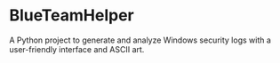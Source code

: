 # BlueTeamHelper
A Python project to generate and analyze Windows security logs with a user-friendly interface and ASCII art.
